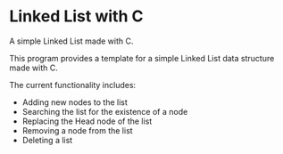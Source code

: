 # Linked List with C
A simple Linked List made with C.

This program provides a template for a simple
Linked List data structure made with C.

The current functionality includes:
* Adding new nodes to the list
* Searching the list for the existence of a node
* Replacing the Head node of the list
* Removing a node from the list
* Deleting a list